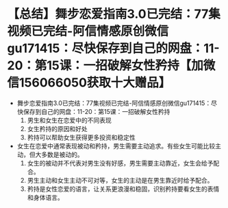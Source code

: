 # 【总结】舞步恋爱指南3.0已完结：77集视频已完结-阿信情感原创微信gu171415：尽快保存到自己的网盘：11-20：第15课：一招破解女性矜持【加微信156066050获取十大赠品】

-   舞步恋爱指南3.0已完结：77集视频已完结-阿信情感原创微信gu171415：尽快保存到自己的网盘：11-20：第15课：一招破解女性矜持
    1.  男生和女生在恋爱中的不同表现
    2.  女生矜持的原因和好处
    3.  矜持可以帮助女生获得更多投资和稳定性
-   女生在恋爱中通常表现被动和矜持，男生需要主动追求。有些女生可能比较主动，但大多数是被动的。
    1.  女生的被动并不代表对男生没有好感，男生需要主动靠近，女生会给予配合。
    2.  男生主动和女生主动不可对等，女生的主动是在男生靠近时给予配合。
    3.  矜持是女性恋爱的语言，让关系更浪漫和稳固，识别矜持要看女生的表情和身体语言。